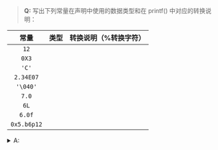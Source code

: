 > **Q:** 写出下列常量在声明中使用的数据类型和在 printf() 中对应的转换说明：

|     常量      | 类型 | 转换说明（%转换字符） |
|:-----------:|:--:|:-----------:|
|    `12`     |    |             |
|    `0X3`    |    |             |
|    `'C'`    |    |             |
|  `2.34E07`  |    |             |
|  `'\040'`   |    |             |
|    `7.0`    |    |             |
|    `6L`     |    |             |
|   `6.0f`    |    |             |
| `0x5.b6p12` |    |             |


<details>
<summary>A:</summary>

|     常量      |        类型         | 转换说明（%转换字符） |
|:-----------:|:-----------------:|:-----------:|
|    `12`     |       `int`       |    `%d`     |
|    `0X3`    |  `unsigned int`   |    `%#X`    |
|    `'C'`    | `char`（实际上 `int`） |    `%c`     |
|  `2.34E07`  |     `double`      |    `%e`     |
|  `'\040'`   | `char`（实际上 `int`） |    `%c`     |
|    `7.0`    |     `double`      |    `%f`     |
|    `6L`     |      `long`       |    `%ld`    |
|   `6.0f`    |      `float`      |    `%f`     |
| `0x5.b6p12` |     `double`      |    `%a`     |
</details>
